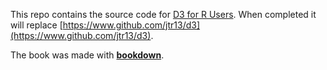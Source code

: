 This repo contains the source code for [D3 for R Users](https://jtr13.github.io/d3book). When completed it will replace [https://www.github.com/jtr13/d3](https://www.github.com/jtr13/d3).


The book was made with [**bookdown**](https://bookdown.org/).
